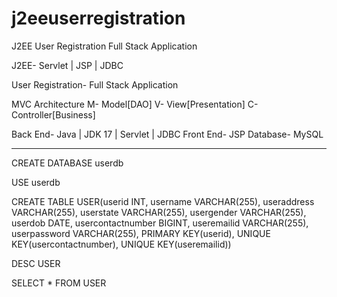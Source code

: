 # j2eeuserregistration
J2EE User Registration Full Stack Application

J2EE- Servlet | JSP | JDBC

User Registration-
Full Stack Application

MVC Architecture
M- Model[DAO]
V- View[Presentation]
C- Controller[Business]

Back End- Java | JDK 17 | Servlet | JDBC
Front End- JSP
Database- MySQL

------------------------------------------------------

CREATE DATABASE userdb

USE userdb

CREATE TABLE USER(userid INT, username VARCHAR(255), useraddress VARCHAR(255),
userstate VARCHAR(255), usergender VARCHAR(255), userdob DATE, 
usercontactnumber BIGINT, useremailid VARCHAR(255), userpassword VARCHAR(255),
PRIMARY KEY(userid), UNIQUE KEY(usercontactnumber), UNIQUE KEY(useremailid))

DESC USER

SELECT * FROM USER
